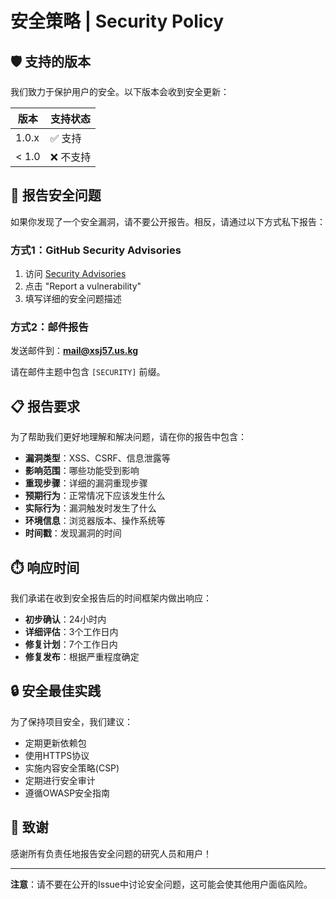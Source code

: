 # 安全策略 | Security Policy

## 🛡️ 支持的版本

我们致力于保护用户的安全。以下版本会收到安全更新：

| 版本 | 支持状态 |
| ---- | -------- |
| 1.0.x | ✅ 支持 |
| < 1.0 | ❌ 不支持 |

## 🚨 报告安全问题

如果你发现了一个安全漏洞，请不要公开报告。相反，请通过以下方式私下报告：

### 方式1：GitHub Security Advisories
1. 访问 [Security Advisories](https://github.com/xsj57/xsj57.github.io/security/advisories)
2. 点击 "Report a vulnerability"
3. 填写详细的安全问题描述

### 方式2：邮件报告
发送邮件到：**mail@xsj57.us.kg**

请在邮件主题中包含 `[SECURITY]` 前缀。

## 📋 报告要求

为了帮助我们更好地理解和解决问题，请在你的报告中包含：

- **漏洞类型**：XSS、CSRF、信息泄露等
- **影响范围**：哪些功能受到影响
- **重现步骤**：详细的漏洞重现步骤
- **预期行为**：正常情况下应该发生什么
- **实际行为**：漏洞触发时发生了什么
- **环境信息**：浏览器版本、操作系统等
- **时间戳**：发现漏洞的时间

## ⏱️ 响应时间

我们承诺在收到安全报告后的时间框架内做出响应：

- **初步确认**：24小时内
- **详细评估**：3个工作日内
- **修复计划**：7个工作日内
- **修复发布**：根据严重程度确定

## 🔒 安全最佳实践

为了保持项目安全，我们建议：

- 定期更新依赖包
- 使用HTTPS协议
- 实施内容安全策略(CSP)
- 定期进行安全审计
- 遵循OWASP安全指南

## 🙏 致谢

感谢所有负责任地报告安全问题的研究人员和用户！

---

**注意**：请不要在公开的Issue中讨论安全问题，这可能会使其他用户面临风险。 